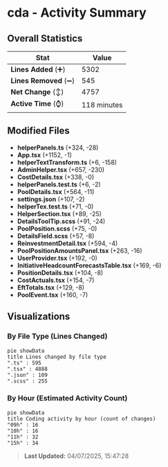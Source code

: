 # cda - Activity Summary 

## Overall Statistics

| Stat                   | Value                                                             |
| ---------------------- | ----------------------------------------------------------------- |
| **Lines Added** (➕)   | 5302                                          |
| **Lines Removed** (➖) | 545                                        |
| **Net Change** (↕)    | 4757                |
| **Active Time** (⌚)   | 118 minutes |


## Modified Files
- **helperPanels.ts** (+324, -28)
- **App.tsx** (+1152, -1)
- **helperTextTransform.ts** (+6, -158)
- **AdminHelper.tsx** (+657, -230)
- **CostDetails.tsx** (+338, -0)
- **helperPanels.test.ts** (+6, -2)
- **PoolDetails.tsx** (+564, -11)
- **settings.json** (+107, -2)
- **helperTex.test.ts** (+71, -0)
- **HelperSection.tsx** (+89, -25)
- **DetailsToolTip.scss** (+91, -24)
- **PoolPosition.scss** (+75, -0)
- **DetailsField.scss** (+57, -8)
- **ReinvestmentDetail.tsx** (+594, -4)
- **PoolPositionAmountsPanel.tsx** (+263, -16)
- **UserProvider.tsx** (+192, -0)
- **InitiativeHeadcountForecastsTable.tsx** (+169, -6)
- **PositionDetails.tsx** (+104, -8)
- **CostActuals.tsx** (+154, -7)
- **EftTotals.tsx** (+129, -8)
- **PoolEvent.tsx** (+160, -7)

## Visualizations

### By File Type (Lines Changed)

```mermaid
pie showData
title Lines changed by file type
".ts" : 595
".tsx" : 4888
".json" : 109
".scss" : 255
```

### By Hour (Estimated Activity Count)

```mermaid
pie showData
title Coding activity by hour (count of changes)
"09h" : 16
"10h" : 16
"11h" : 32
"15h" : 34
```


> **Last Updated:** 04/07/2025, 15:47:28